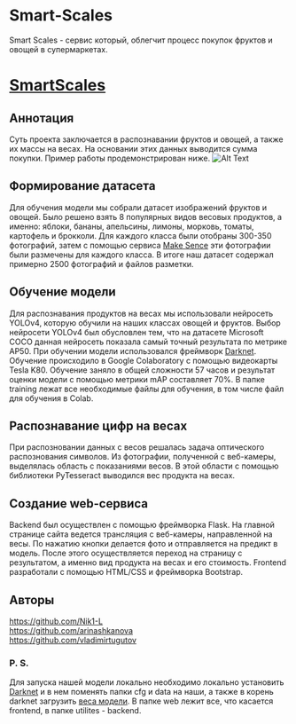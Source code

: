 # Smart-Scales
Smart Scales - сервис который, облегчит процесс покупок фруктов и овощей в супермаркетах.

# [SmartScales](https://smart-scales.herokuapp.com/)
## Аннотация
Суть проекта заключается в распознавании фруктов и овощей, а также их массы на весах. На основании этих данных выводится сумма покупки. Пример работы продемонстрирован ниже.
![Alt Text](https://github.com/Nik1-L/SmartScales/blob/main/images/web_gif.gif)
## Формирование датасета
Для обучения модели мы собрали датасет изображений фруктов и овощей. Было решено взять 8 популярных видов весовых продуктов, а именно: яблоки, бананы, апельсины, лимоны, морковь, томаты, картофель и брокколи. Для каждого класса были отобраны 300-350 фотографий, затем с помощью сервиса [Make Sence](https://www.makesense.ai) эти фотографии были размечены для каждого класса. В итоге наш датасет содержал примерно 2500 фотографий и файлов разметки.
## Обучение модели
Для распознавания продуктов на весах мы использовали нейросеть YOLOv4, которую обучили на наших классах овощей и фруктов. Выбор нейросети YOLOv4 был обусловлен тем, что на датасете Microsoft COCO данная нейросеть показала самый точный результата по метрике AP50. При обучении модели использовался фреймворк [Darknet](https://github.com/AlexeyAB/darknet). Обучение происходило в Google Colaboratory с помощью видеокарты Tesla K80. Обучение заняло в общей сложности 57 часов и результат оценки модели с помощью метрики mAP составляет 70%. В папке training лежат все необходимые файлы для обучения, в том числе файл для обучения в Colab.
## Распознавание цифр на весах
При распозновании данных с весов решалась задача оптического распознования символов. Из фотографии, полученной с веб-камеры, выделялась область с показаниями весов. В этой области с помощью библиотеки PyTesseract выводился вес продукта на весах.  
## Создание web-сервиса
Backend был осуществлен с помощью фреймворка Flask. На главной странице сайта ведется трансляция с веб-камеры, направленной на весы. По нажатию кнопки делается фото и отправляется на предикт в модель. После этого осуществляется переход на страницу с результатом, а именно вид продукта на весах и его стоимость. Frontend разработали с помощью HTML/CSS и фреймворка Bootstrap.
## Авторы
https://github.com/Nik1-L  
https://github.com/arinashkanova  
https://github.com/vladimirtugutov  
### P. S.
Для запуска нашей модели локально необходимо локально установить [Darknet](https://github.com/AlexeyAB/darknet) и в нем поменять папки cfg и data на наши, а также в корень darknet загрузить [веса модели](https://drive.google.com/file/d/1CChhyvfky3y705eUDj7Tcf8ACRprUtPQ/view?usp=sharing). В папке web лежит все, что касается frontend, в папке utilites - backend. 
